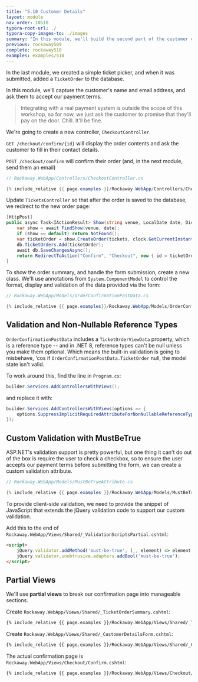 ```yaml
---
title: "5.10 Customer Details"
layout: module
nav_order: 10510
typora-root-url: ./
typora-copy-images-to: ./images
summary: "In this module, we'll build the second part of the customer checkout process, confirming a customer's order and asking them to enter their name and email address."
previous: rockaway509
complete: rockaway510
examples: examples/510
---
```


In the last module, we created a simple ticket picker, and when it was submitted, added a `TicketOrder` to the database.

In this module, we'll capture the customer's name and email address, and ask them to accept our payment terms.

> Integrating with a real payment system is outside the scope of this workshop, so for now, we just ask the customer to promise that they'll pay on the door. Chill. It'll be fine.

We're going to create a new controller, `CheckoutController`.

`GET /checkout/confirm/{id}` will display the order contents and ask the customer to fill in their contact details.

`POST /checkout/confirm` will confirm their order (and, in the next module, send them an email)

```csharp
// Rockaway.WebApp/Controllers/CheckoutController.cs

{% include_relative {{ page.examples }}/Rockaway.WebApp/Controllers/CheckoutController.cs %}
```

Update `TicketsController` so that after the order is saved to the database, we redirect to the new order page:

```csharp
[HttpPost]
public async Task<IActionResult> Show(string venue, LocalDate date, Dictionary<Guid, int> tickets) {
    var show = await FindShow(venue, date);
    if (show == default) return NotFound();
    var ticketOrder = show.CreateOrder(tickets, clock.GetCurrentInstant());
    db.TicketOrders.Add(ticketOrder);
    await db.SaveChangesAsync();
    return RedirectToAction("Confirm", "Checkout", new { id = ticketOrder.Id });
}
```

To show the order summary, and handle the form submission, create a new class. We'll use annotations from `System.ComponentModel` to control the format, display and validation of the data provided via the form:

```csharp
// Rockaway.WebApp/Models/OrderConfirmationPostData.cs

{% include_relative {{ page.examples}}/Rockaway.WebApp/Models/OrderConfirmationPostData.cs %}
```

## Validation and Non-Nullable Reference Types

`OrderConfirmationPostData` includes a `TicketOrderViewData` property, which is a reference type -- and in .NET 8, reference types can't be null unless you make them optional. Which means the built-in validation is going to misbehave, 'cos if `OrderConfirmationPostData.TicketOrder` null, the model state isn't valid.

To work around this, find the line in `Program.cs`:

 ```csharp
 builder.Services.AddControllersWithViews();
 ```

and replace it with:

```csharp
builder.Services.AddControllersWithViews(options => {
	options.SuppressImplicitRequiredAttributeForNonNullableReferenceTypes = true;
});
```

## Custom Validation with MustBeTrue

ASP.NET's validation support is pretty powerful, but one thing it can't do out of the box is require the user to check a checkbox, so to ensure the user accepts our payment terms before submitting the form, we can create a custom validation attribute.

```csharp
// Rockaway.WebApp/Models/MustBeTrueAttribute.cs

{% include_relative {{ page.examples }}/Rockaway.WebApp/Models/MustBeTrueAttribute.cs %}
```

To provide client-side validation, we need to provide the snippet of JavaScript that extends the jQuery validation code to support our custom validation.

Add this to the end of `Rockaway.WebApp/Views/Shared/_ValidationScriptsPartial.cshtml`:

```html
<script>
	jQuery.validator.addMethod('must-be-true', (_, element) => element.checked);
	jQuery.validator.unobtrusive.adapters.addBool('must-be-true');
</script>
```

## Partial Views

We'll use **partial views** to break our confirmation page into manageable sections.

Create `Rockaway.WebApp/Views/Shared/_TicketOrderSummary.cshtml`:

```html
{% include_relative {{ page.examples }}/Rockaway.WebApp/Views/Shared/_TicketOrderSummary.cshtml %}
```

Create `Rockaway.WebApp/Views/Shared/_CustomerDetailsForm.cshtml`:

```html
{% include_relative {{ page.examples }}/Rockaway.WebApp/Views/Shared/_CustomerDetailsForm.cshtml %}
```

The actual confirmation page is `Rockaway.WebApp/Views/Checkout/Confirm.cshtml`:

```html
{% include_relative {{ page.examples }}/Rockaway.WebApp/Views/Checkout/Confirm.cshtml %}
```

